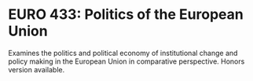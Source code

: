 # EURO 433: Politics of the European Union

Examines the politics and political economy of institutional change and policy making in the European Union in comparative perspective. Honors version available.